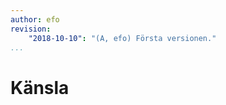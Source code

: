 ```yaml
---
author: efo
revision:
    "2018-10-10": "(A, efo) Första versionen."
...
```

Känsla
=======================
